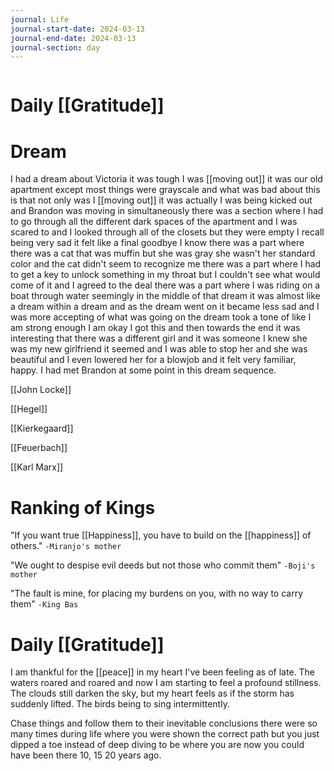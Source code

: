 ```yaml
---
journal: Life
journal-start-date: 2024-03-13
journal-end-date: 2024-03-13
journal-section: day
---
```

```calendar-nav
```

# Daily [[Gratitude]]

# Dream
I had a dream about Victoria it was tough I was [[moving out]] it was our old apartment except most things were grayscale and what was bad about this is that not only was I [[moving out]] it was actually I was being kicked out and Brandon was moving in simultaneously there was a section where I had to go through all the different dark spaces of the apartment and I was scared to and I looked through all of the closets but they were empty I recall being very sad it felt like a final goodbye I know there was a part where there was a cat that was muffin but she was gray she wasn't her standard color and the cat didn't seem to recognize me there was a part where I had to get a key to unlock something in my throat but I couldn't see what would come of it and I agreed to the deal there was a part where I was riding on a boat through water seemingly in the middle of that dream it was almost like a dream within a dream and as the dream went on it became less sad and I was more accepting of what was going on the dream took a tone of like I am strong enough I am okay I got this and then towards the end it was interesting that there was a different girl and it was someone I knew she was my new girlfriend it seemed and I was able to stop her and she was beautiful and I even lowered her for a blowjob and it felt very familiar, happy. I had met Brandon at some point in this dream sequence. 

[[John Locke]]

[[Hegel]]

[[Kierkegaard]]

[[Feuerbach]]

[[Karl Marx]]

# Ranking of Kings

"If you want true [[Happiness]], you have to build on the [[happiness]] of others."
`-Miranjo's mother`

"We ought to despise evil deeds but not those who commit them"
`-Boji's mother`

"The fault is mine, for placing my burdens on you, with no way to carry them"
`-King Bas`

# Daily [[Gratitude]]
I am thankful for the [[peace]] in my heart I've been feeling as of late. The waters roared and roared and now I am starting to feel a profound stillness. The clouds still darken the sky, but my heart feels as if the storm has suddenly lifted. The birds being to sing intermittently.

Chase things and follow them to their inevitable conclusions there were so many times during life where you were shown the correct path but you just dipped a toe instead of deep diving to be where you are now you could have been there 10, 15 20 years ago.


